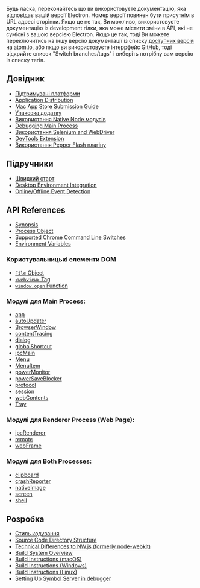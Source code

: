 Будь ласка, переконайтесь що ви використовуєте документацію, яка відповідає вашій версії Electron.
Номер версії повинен бути присутнім в URL адресі сторінки. Якщо це не так, Ви можливо,
використовуєте документацію із development гілки,
яка може містити зміни в API, які не сумісні з вашою версією Electron.
Якщо це так, тоді Ви можете переключитись на іншу версію документації
із списку [доступних версій](http://electron.atom.io/docs/) на atom.io,
або якщо ви використовуєте інтеррфейс GitHub,
тоді відкрийте список "Switch branches/tags" і виберіть потрібну вам
версію із списку тегів.

## Довідник

* [Підтримувані платформи](tutorial/supported-platforms.md)
* [Application Distribution](tutorial/application-distribution.md)
* [Mac App Store Submission Guide](tutorial/mac-app-store-submission-guide.md)
* [Упаковка додатку](tutorial/application-packaging.md)
* [Використання Native Node модулів](tutorial/using-native-node-modules.md)
* [Debugging Main Process](tutorial/debugging-main-process.md)
* [Використання Selenium and WebDriver](tutorial/using-selenium-and-webdriver.md)
* [DevTools Extension](tutorial/devtools-extension.md)
* [Використання Pepper Flash плагіну](tutorial/using-pepper-flash-plugin.md)

## Підручники

* [Швидкий старт](tutorial/quick-start.md)
* [Desktop Environment Integration](tutorial/desktop-environment-integration.md)
* [Online/Offline Event Detection](tutorial/online-offline-events.md)

## API References

* [Synopsis](api/synopsis.md)
* [Process Object](api/process.md)
* [Supported Chrome Command Line Switches](api/chrome-command-line-switches.md)
* [Environment Variables](api/environment-variables.md)

### Користувальницькі елементи DOM

* [`File` Object](api/file-object.md)
* [`<webview>` Tag](api/web-view-tag.md)
* [`window.open` Function](api/window-open.md)

### Модулі для Main Process:

* [app](api/app.md)
* [autoUpdater](api/auto-updater.md)
* [BrowserWindow](api/browser-window.md)
* [contentTracing](api/content-tracing.md)
* [dialog](api/dialog.md)
* [globalShortcut](api/global-shortcut.md)
* [ipcMain](api/ipc-main.md)
* [Menu](api/menu.md)
* [MenuItem](api/menu-item.md)
* [powerMonitor](api/power-monitor.md)
* [powerSaveBlocker](api/power-save-blocker.md)
* [protocol](api/protocol.md)
* [session](api/session.md)
* [webContents](api/web-contents.md)
* [Tray](api/tray.md)

### Модулі для Renderer Process (Web Page):

* [ipcRenderer](api/ipc-renderer.md)
* [remote](api/remote.md)
* [webFrame](api/web-frame.md)

### Модулі для Both Processes:

* [clipboard](api/clipboard.md)
* [crashReporter](api/crash-reporter.md)
* [nativeImage](api/native-image.md)
* [screen](api/screen.md)
* [shell](api/shell.md)

## Розробка

* [Стиль кодування](development/coding-style.md)
* [Source Code Directory Structure](development/source-code-directory-structure.md)
* [Technical Differences to NW.js (formerly node-webkit)](development/atom-shell-vs-node-webkit.md)
* [Build System Overview](development/build-system-overview.md)
* [Build Instructions (macOS)](development/build-instructions-osx.md)
* [Build Instructions (Windows)](development/build-instructions-windows.md)
* [Build Instructions (Linux)](development/build-instructions-linux.md)
* [Setting Up Symbol Server in debugger](development/setting-up-symbol-server.md)
